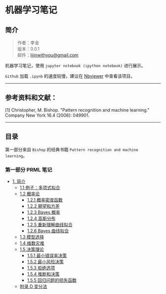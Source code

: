 
# 机器学习笔记

## 简介

> 作者：李金 <br>
> 版本：0.0.1<br>
> 邮件：lijinwithyou@gmail.com

机器学习笔记，使用 `jupyter notebook (ipython notebook)` 进行展示。

`Github` 加载 `.ipynb` 的速度较慢，建议在 [Nbviewer](http://nbviewer.jupyter.org/github/lijin-THU/notes-machine-learning/blob/master/ReadMe.ipynb) 中查看该项目。

----

## 参考资料和文献：

[1] Christopher, M. Bishop. "Pattern recognition and machine learning." Company New York 16.4 (2006): 049901.

----

## 目录

第一部分来自 `Bishop` 的经典书籍 `Pattern recognition and machine learning`。

### 第一部分 PRML 笔记

- [1. 简介](Chap-01-Introduction)
    - [1.1 例子：多项式拟合](Chap-01-Introduction/01-01-Example-Polynomial-Curve-Fitting.ipynb)
    - [1.2 概率论](Chap-01-Introduction/01-02-Probability-Theory.ipynb)
        - [1.2.1 概率密度函数](Chap-01-Introduction/01-02-Probability-Theory.ipynb)
        - [1.2.2 期望和方差](Chap-01-Introduction/01-02-Probability-Theory.ipynb)
        - [1.2.3 Bayes 概率](Chap-01-Introduction/01-02-Probability-Theory.ipynb)
        - [1.2.4 高斯分布](Chap-01-Introduction/01-02-Probability-Theory.ipynb)
        - [1.2.5 重新理解曲线拟合](Chap-01-Introduction/01-02-Probability-Theory.ipynb)
        - [1.2.6 Bayes 曲线拟合](Chap-01-Introduction/01-02-Probability-Theory.ipynb)
    - [1.3 模型选择](Chap-01-Introduction/01-03-Model-Selection.ipynb)
    - [1.4 维数灾难](Chap-01-Introduction/01-04-The-Curse-of-Dimensionality.ipynb)
    - [1.5 决策理论](Chap-01-Introduction/01-05-Decision-Theory.ipynb)
        - [1.5.1 最小错误率决策](Chap-01-Introduction/01-05-Decision-Theory.ipynb)
        - [1.5.2 最小风险决策](Chap-01-Introduction/01-05-Decision-Theory.ipynb)
        - [1.5.3 拒绝选项](Chap-01-Introduction/01-05-Decision-Theory.ipynb)
        - [1.5.4 推断和决策](Chap-01-Introduction/01-05-Decision-Theory.ipynb)
        - [1.5.5 回归问题的损失函数](Chap-01-Introduction/01-05-Decision-Theory.ipynb)
    - [附录 D 变分法](Appendix/Appendix-D-Calculus-of-Variations.ipynb)
